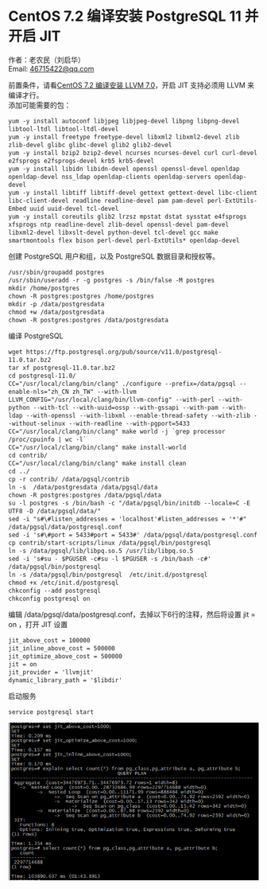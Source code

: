 # CentOS 7.2 编译安装 PostgreSQL 11 并开启 JIT  
作者：老农民（刘启华）  
Email: 46715422@qq.com  
    
前置条件，请看[CentOS 7.2 编译安装 LLVM 7.0](20181022_01.md)，开启 JIT 支持必须用 LLVM 来编译才行。  
添加可能需要的包：  
    
    yum -y install autoconf libjpeg libjpeg-devel libpng libpng-devel libtool-ltdl libtool-ltdl-devel
    yum -y install freetype freetype-devel libxml2 libxml2-devel zlib zlib-devel glibc glibc-devel glib2 glib2-devel
    yum -y install bzip2 bzip2-devel ncurses ncurses-devel curl curl-devel e2fsprogs e2fsprogs-devel krb5 krb5-devel
    yum -y install libidn libidn-devel openssl openssl-devel openldap openldap-devel nss_ldap openldap-clients openldap-servers openldap-devel
    yum -y install libtiff libtiff-devel gettext gettext-devel libc-client libc-client-devel readline readline-devel pam pam-devel perl-ExtUtils-Embed uuid uuid-devel tcl-devel
    yum -y install coreutils glib2 lrzsz mpstat dstat sysstat e4fsprogs xfsprogs ntp readline-devel zlib-devel openssl-devel pam-devel libxml2-devel libxslt-devel python-devel tcl-devel gcc make smartmontools flex bison perl-devel perl-ExtUtils* openldap-devel
    
创建 PostgreSQL 用户和组，以及 PostgreSQL 数据目录和授权等。  
    
    /usr/sbin/groupadd postgres
    /usr/sbin/useradd -r -g postgres -s /bin/false -M postgres
    mkdir /home/postgres
    chown -R postgres:postgres /home/postgres
    mkdir -p /data/postgresdata
    chmod +w /data/postgresdata
    chown -R postgres:postgres /data/postgresdata
    
编译 PostgreSQL  
    
    wget https://ftp.postgresql.org/pub/source/v11.0/postgresql-11.0.tar.bz2
    tar xf postgresql-11.0.tar.bz2
    cd postgresql-11.0/
    CC="/usr/local/clang/bin/clang" ./configure --prefix=/data/pgsql --enable-nls="zh_CN zh_TW" --with-llvm LLVM_CONFIG="/usr/local/clang/bin/llvm-config" --with-perl --with-python --with-tcl --with-uuid=ossp --with-gssapi --with-pam --with-ldap --with-openssl --with-libxml --enable-thread-safety --with-zlib --without-selinux --with-readline --with-pgport=5433
    CC="/usr/local/clang/bin/clang" make world -j `grep processor /proc/cpuinfo | wc -l`
    CC="/usr/local/clang/bin/clang" make install-world
    cd contrib/
    CC="/usr/local/clang/bin/clang" make install clean
    cd ../
    cp -r contrib/ /data/pgsql/contrib
    ln -s  /data/postgresdata /data/pgsql/data
    chown -R postgres:postgres /data/pgsql/data
    su -l postgres -s /bin/bash -c "/data/pgsql/bin/initdb --locale=C -E UTF8 -D /data/pgsql/data/"
    sed -i "s#\#listen_addresses = 'localhost'#listen_addresses = '*'#" /data/pgsql/data/postgresql.conf
    sed -i 's#\#port = 5433#port = 5433#' /data/pgsql/data/postgresql.conf
    cp contrib/start-scripts/linux /data/pgsql/bin/postgresql
    ln -s /data/pgsql/lib/libpq.so.5 /usr/lib/libpq.so.5
    sed -i 's#su - $PGUSER -c#su -l $PGUSER -s /bin/bash -c#' /data/pgsql/bin/postgresql
    ln -s /data/pgsql/bin/postgresql  /etc/init.d/postgresql
    chmod +x /etc/init.d/postgresql
    chkconfig --add postgresql
    chkconfig postgresql on
    
编辑 /data/pgsql/data/postgresql.conf，去掉以下6行的注释，然后将设置 jit = on ，打开 JIT 设置  
    
    jit_above_cost = 100000
    jit_inline_above_cost = 500000
    jit_optimize_above_cost = 500000
    jit = on
    jit_provider = 'llvmjit'
    dynamic_library_path = '$libdir'
    
启动服务  
        
    service postgresql start
    
![image](images/jit.png)